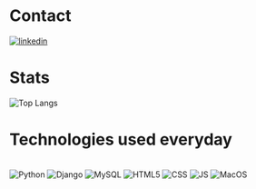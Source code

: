 # Contact
[![linkedin](https://img.shields.io/badge/LinkedIn-0077B5?style=for-the-badge&logo=linkedin&logoColor=white)](https://www.linkedin.com/in/carloshcrodrigues/)
# Stats
![Top Langs](https://github-readme-stats.vercel.app/api/top-langs/?username=CarlosHCR&theme=dracula)
# Technologies used everyday
<div style="display: inline_block"><br>
<img aling="center" alt="Python" src="https://img.shields.io/badge/Python-3776AB?style=for-the-badge&logo=python&logoColor=white"/>
<img aling="center" alt="Django" src="https://img.shields.io/badge/Django-092E20?style=for-the-badge&logo=django&logoColor=white"/>
<img aling="center" alt="MySQL" src="https://img.shields.io/badge/MySQL-00000F?style=for-the-badge&logo=mysql&logoColor=white"/>
<img aling="center" alt="HTML5" src="https://img.shields.io/badge/HTML5-E34F26?style=for-the-badge&logo=html5&logoColor=white"/>
<img aling="center" alt="CSS" src="https://img.shields.io/badge/CSS3-1572B6?style=for-the-badge&logo=css3&logoColor=white"/>
<img aling="center" alt="JS" src="https://img.shields.io/badge/JavaScript-F7DF1E?style=for-the-badge&logo=javascript&logoColor=black"/>
<img aling="center" alt="MacOS" src="https://img.shields.io/badge/mac%20os-000000?style=for-the-badge&logo=apple&logoColor=white"/>
</div>

